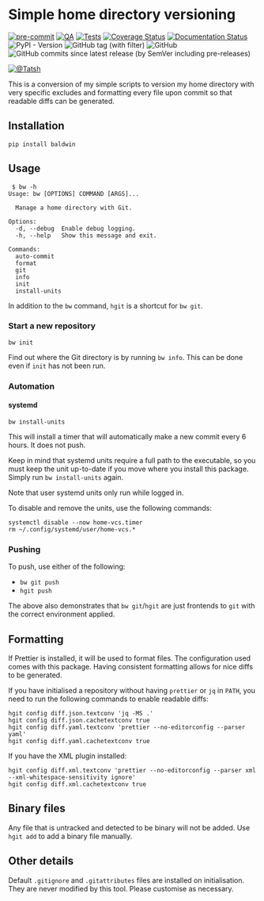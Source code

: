 # Simple home directory versioning

[![pre-commit](https://img.shields.io/badge/pre--commit-enabled-brightgreen?logo=pre-commit)](https://github.com/pre-commit/pre-commit)
[![QA](https://github.com/Tatsh/baldwin/actions/workflows/qa.yml/badge.svg)](https://github.com/Tatsh/baldwin/actions/workflows/qa.yml)
[![Tests](https://github.com/Tatsh/baldwin/actions/workflows/tests.yml/badge.svg)](https://github.com/Tatsh/baldwin/actions/workflows/tests.yml)
[![Coverage Status](https://coveralls.io/repos/github/Tatsh/baldwin/badge.svg?branch=master)](https://coveralls.io/github/Tatsh/baldwin?branch=master)
[![Documentation Status](https://readthedocs.org/projects/baldwin/badge/?version=latest)](https://baldwin.readthedocs.io/en/latest/?badge=latest)
![PyPI - Version](https://img.shields.io/pypi/v/baldwin)
![GitHub tag (with filter)](https://img.shields.io/github/v/tag/Tatsh/baldwin)
![GitHub](https://img.shields.io/github/license/Tatsh/baldwin)
![GitHub commits since latest release (by SemVer including pre-releases)](https://img.shields.io/github/commits-since/Tatsh/baldwin/v0.0.8/master)

[![@Tatsh](https://img.shields.io/badge/dynamic/json?url=https%3A%2F%2Fpublic.api.bsky.app%2Fxrpc%2Fapp.bsky.actor.getProfile%2F%3Factor%3Ddid%3Aplc%3Auq42idtvuccnmtl57nsucz72%26query%3D%24.followersCount%26style%3Dsocial%26logo%3Dbluesky%26label%3DFollow%2520%40Tatsh&query=%24.followersCount&style=social&logo=bluesky&label=Follow%20%40Tatsh)](https://bsky.app/profile/tatsh.bsky.social)

This is a conversion of my simple scripts to version my home directory with very specific excludes
and formatting every file upon commit so that readable diffs can be generated.

## Installation

```shell
pip install baldwin
```

## Usage

```plain
 $ bw -h
Usage: bw [OPTIONS] COMMAND [ARGS]...

  Manage a home directory with Git.

Options:
  -d, --debug  Enable debug logging.
  -h, --help   Show this message and exit.

Commands:
  auto-commit
  format
  git
  info
  init
  install-units
```

In addition to the `bw` command, `hgit` is a shortcut for `bw git`.

### Start a new repository

```shell
bw init
```

Find out where the Git directory is by running `bw info`. This can be done even if `init` has not
been run.

### Automation

#### systemd

```shell
bw install-units
```

This will install a timer that will automatically make a new commit every 6 hours. It does not push.

Keep in mind that systemd units require a full path to the executable, so you must keep the unit
up-to-date if you move where you install this package. Simply run `bw install-units` again.

Note that user systemd units only run while logged in.

To disable and remove the units, use the following commands:

```shell
systemctl disable --now home-vcs.timer
rm ~/.config/systemd/user/home-vcs.*
```

### Pushing

To push, use either of the following:

- `bw git push`
- `hgit push`

The above also demonstrates that `bw git`/`hgit` are just frontends to `git` with the correct
environment applied.

## Formatting

If Prettier is installed, it will be used to format files. The configuration used comes with this
package. Having consistent formatting allows for nice diffs to be generated.

If you have initialised a repository without having `prettier` or `jq` in `PATH`, you need to run the
following commands to enable readable diffs:

```shell
hgit config diff.json.textconv 'jq -MS .'
hgit config diff.json.cachetextconv true
hgit config diff.yaml.textconv 'prettier --no-editorconfig --parser yaml'
hgit config diff.yaml.cachetextconv true
```

If you have the XML plugin installed:

```shell
hgit config diff.xml.textconv 'prettier --no-editorconfig --parser xml --xml-whitespace-sensitivity ignore'
hgit config diff.xml.cachetextconv true
```

## Binary files

Any file that is untracked and detected to be binary will not be added. Use `hgit add` to add a
binary file manually.

## Other details

Default `.gitignore` and `.gitattributes` files are installed on initialisation. They are never
modified by this tool. Please customise as necessary.
